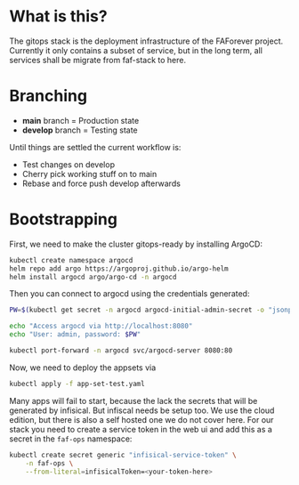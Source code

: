 # What is this?

The gitops stack is the deployment infrastructure of the FAForever project. Currently it only contains a subset of service, but in the long term, all services shall be migrate from faf-stack to here.

# Branching

* **main** branch = Production state
* **develop** branch = Testing state

Until things are settled the current workflow is:
* Test changes on develop
* Cherry pick working stuff on to main
* Rebase and force push develop afterwards

# Bootstrapping

First, we need to make the cluster gitops-ready by installing ArgoCD:

```sh
kubectl create namespace argocd
helm repo add argo https://argoproj.github.io/argo-helm
helm install argocd argo/argo-cd -n argocd
```

Then you can connect to argocd using the credentials generated:

```sh
PW=$(kubectl get secret -n argocd argocd-initial-admin-secret -o "jsonpath={.data.password}" | base64 -d)

echo "Access argocd via http://localhost:8080"
echo "User: admin, password: $PW"

kubectl port-forward -n argocd svc/argocd-server 8080:80
```

Now, we need to deploy the appsets via
```sh
kubectl apply -f app-set-test.yaml
```

Many apps will fail to start, because the lack the secrets that will be generated by infisical. But infiscal needs be setup too.
We use the cloud edition, but there is also a self hosted one we do not cover here.
For our stack you need to create a service token in the web ui and add this as a secret in the `faf-ops` namespace:

```sh
kubectl create secret generic "infisical-service-token" \
    -n faf-ops \
    --from-literal=infisicalToken=<your-token-here>

```

